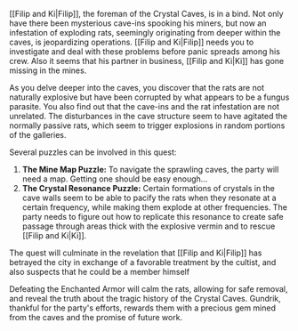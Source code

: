 
[[Filip and Ki|Filip]], the foreman of the Crystal Caves, is in a bind. Not only have there been mysterious cave-ins spooking his miners, but now an infestation of exploding rats, seemingly originating from deeper within the caves, is jeopardizing operations. [[Filip and Ki|Filip]] needs you to investigate and deal with these problems before panic spreads among his crew. Also it seems that his partner in business, [[Filip and Ki|Ki]] has gone missing in the mines. 

As you delve deeper into the caves, you discover that the rats are not naturally explosive but have been corrupted by what appears to be a fungus parasite. You also find out that the cave-ins and the rat infestation are not unrelated. The disturbances in the cave structure seem to have agitated the normally passive rats, which seem to trigger explosions in random portions of the galleries.

Several puzzles can be involved in this quest:

1. **The Mine Map Puzzle:** To navigate the sprawling caves, the party will need a map. Getting one should be easy enough...
2. **The Crystal Resonance Puzzle:** Certain formations of crystals in the cave walls seem to be able to pacify the rats when they resonate at a certain frequency, while making them explode at other frequencies. The party needs to figure out how to replicate this resonance to create safe passage through areas thick with the explosive vermin and to rescue [[Filip and Ki|Ki]].

The quest will culminate in the revelation that [[Filip and Ki|Filip]] has betrayed the city in exchange of a favorable treatment by the cultist, and also suspects that he could be a member himself 

Defeating the Enchanted Armor will calm the rats, allowing for safe removal, and reveal the truth about the tragic history of the Crystal Caves. Gundrik, thankful for the party's efforts, rewards them with a precious gem mined from the caves and the promise of future work.